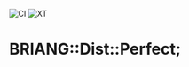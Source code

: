 ![CI](https://github.com/BRIANG/p5-briang-dist-perfect/workflows/tests/badge.svg)
![XT](https://github.com/BRIANG/p5-briang-dist-perfect/workflows/extratests/badge.svg)
# BRIANG::Dist::Perfect;

